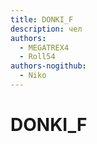 ```yaml
---
title: DONKI_F
description: чел
authors:
  - MEGATREX4
  - Roll54
authors-nogithub:
  - Niko
---
```


# DONKI_F

<player username="DONKI_F" roleIcon="player" role="Гравець" warp="right" :descriptions="['Місцевий клоун']" />

